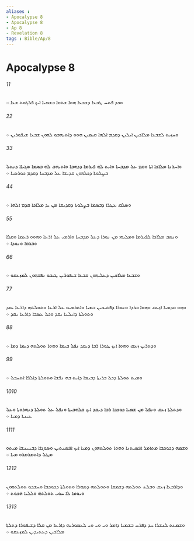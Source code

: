 ```yaml
---
aliases : 
- Apocalypse 8
- Apocalypse 8
- Ap 8
- Revelation 8
tags : Bible/Ap/8
---
```


# Apocalypse 8

###### 11
ܘܟܕ ܦܬܚ ܛܒܥܐ ܕܫܒܥܐ ܗܘܐ ܫܬܩܐ ܒܫܡܝܐ ܐܝܟ ܦܠܓܘܬ ܫܥܐ ܀
###### 22
ܘܚܙܝܬ ܠܫܒܥܐ ܡܠܐܟܝܢ ܐܝܠܝܢ ܕܩܕܡ ܐܠܗܐ ܩܝܡܝܢ ܗܘܘ ܕܐܬܝܗܒܘ ܠܗܘܢ ܫܒܥܐ ܫܝܦܘܪܝܢ ܀
###### 33
ܘܐܚܪܢܐ ܡܠܐܟܐ ܐܬܐ ܘܩܡ ܥܠ ܡܕܒܚܐ ܘܐܝܬ ܠܗ ܦܝܪܡܐ ܕܕܗܒܐ ܘܐܬܝܗܒ ܠܗ ܒܤܡܐ ܤܓܝܐܐ ܕܢܬܠ ܒܨܠܘܬܐ ܕܟܠܗܘܢ ܩܕܝܫܐ ܥܠ ܡܕܒܚܐ ܕܩܕܡ ܟܘܪܤܝܐ ܀
###### 44
ܘܤܠܩ ܥܛܪܐ ܕܒܤܡܐ ܒܨܠܘܬܐ ܕܩܕܝܫܐ ܡܢ ܝܕ ܡܠܐܟܐ ܩܕܡ ܐܠܗܐ ܀
###### 55
ܘܢܤܒ ܡܠܐܟܐ ܠܦܝܪܡܐ ܘܡܠܝܗܝ ܡܢ ܢܘܪܐ ܕܥܠ ܡܕܒܚܐ ܘܐܪܡܝ ܥܠ ܐܪܥܐ ܘܗܘܘ ܪܥܡܐ ܘܩܠܐ ܘܒܪܩܐ ܘܢܘܕܐ ܀
###### 66
ܘܫܒܥܐ ܡܠܐܟܝܢ ܕܥܠܝܗܘܢ ܫܒܥܐ ܫܝܦܘܪܝܢ ܛܝܒܘ ܢܦܫܗܘܢ ܠܡܙܥܩܘ ܀
###### 77
ܘܗܘ ܩܕܡܝܐ ܐܙܥܩ ܘܗܘܐ ܒܪܕܐ ܘܢܘܪܐ ܕܦܬܝܟܝܢ ܒܡܝܐ ܘܐܬܪܡܝܘ ܥܠ ܐܪܥܐ ܘܬܘܠܬܗ ܕܐܪܥܐ ܝܩܕ ܘܬܘܠܬܐ ܕܐܝܠܢܐ ܝܩܕ ܘܟܠ ܥܤܒܐ ܕܐܪܥܐ ܝܩܕ ܀
###### 88
ܘܕܬܪܝܢ ܙܥܩ ܘܗܘܐ ܐܝܟ ܛܘܪܐ ܪܒܐ ܕܝܩܕ ܢܦܠ ܒܝܡܐ ܘܗܘܐ ܬܘܠܬܗ ܕܝܡܐ ܕܡܐ ܀
###### 99
ܘܡܝܬ ܬܘܠܬܐ ܕܟܠ ܒܪܝܬܐ ܕܒܝܡܐ ܕܐܝܬ ܒܗ ܢܦܫܐ ܘܬܘܠܬܐ ܕܐܠܦܐ ܐܬܚܒܠ ܀
###### 1010
ܘܕܬܠܬܐ ܙܥܩ ܘܢܦܠ ܡܢ ܫܡܝܐ ܟܘܟܒܐ ܪܒܐ ܕܝܩܕ ܐܝܟ ܫܠܗܒܝܬܐ ܘܢܦܠ ܥܠ ܬܘܠܬܐ ܕܢܗܪܘܬܐ ܘܥܠ ܥܝܢܬܐ ܕܡܝܐ ܀
###### 1111
ܘܫܡܗ ܕܟܘܟܒܐ ܡܬܐܡܪ ܐܦܤܝܬܢܐ ܘܗܘܐ ܬܘܠܬܗܘܢ ܕܡܝܐ ܐܝܟ ܐܦܤܢܬܝܢ ܘܤܘܓܐܐ ܕܒܢܝܢܫܐ ܡܝܬܘ ܡܛܠ ܕܐܬܡܪܡܪܘ ܡܝܐ ܀
###### 1212
ܘܕܐܪܒܥܐ ܙܥܩ ܘܒܠܥ ܬܘܠܬܗ ܕܫܡܫܐ ܘܬܘܠܬܗ ܕܤܗܪܐ ܘܬܘܠܬܐ ܕܟܘܟܒܐ ܘܚܫܟܘ ܬܘܠܬܗܘܢ ܘܝܘܡܐ ܠܐ ܚܘܝ ܬܘܠܬܗ ܘܠܠܝܐ ܗܟܘܬ ܀
###### 1313
ܘܫܡܥܬ ܠܢܫܪܐ ܚܕ ܕܦܪܚ ܒܫܡܝܐ ܕܐܡܪ ܘܝ ܘܝ ܘܝ ܠܥܡܘܪܝܗ ܕܐܪܥܐ ܡܢ ܩܠܐ ܕܫܝܦܘܪܐ ܕܬܠܬܐ ܡܠܐܟܝܢ ܕܥܬܝܕܝܢ ܠܡܙܥܩܘ ܀
